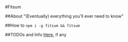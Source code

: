 #Fitsum

##About
"(Eventually) everything you'll ever need to know"

##How to
`npm i -g fitsum && fitsum`

##TODOs and Info
  [Here](../../wiki), if any	

